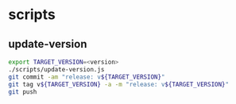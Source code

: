 # scripts

## update-version

```bash
export TARGET_VERSION=<version>
./scripts/update-version.js
git commit -am "release: v${TARGET_VERSION}"
git tag v${TARGET_VERSION} -a -m "release: v${TARGET_VERSION}"
git push
```

